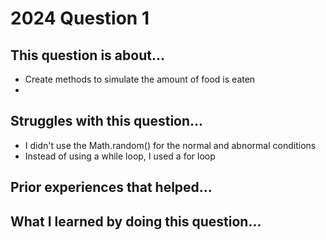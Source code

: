 # 2024 Question 1

## This question is about...
- Create methods to simulate the amount of food is eaten
- 


## Struggles with this question...
- I didn't use the Math.random() for the normal and abnormal conditions
- Instead of using a while loop, I used a for loop


## Prior experiences that helped...


## What I learned by doing this question...

